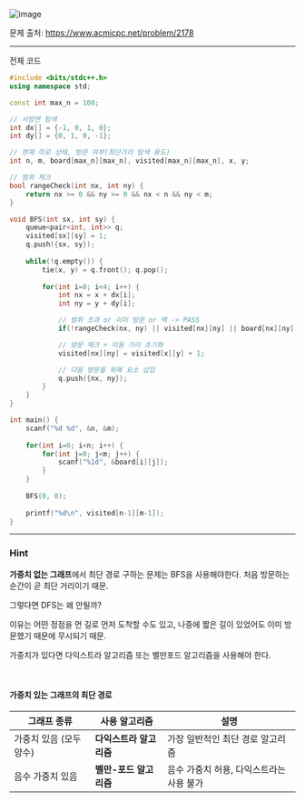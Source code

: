 ![image](https://github.com/user-attachments/assets/0643e740-5cbb-4388-a16f-0a0e521f7fb3)

문제 출처: https://www.acmicpc.net/problem/2178

---

전체 코드

```cpp
#include <bits/stdc++.h>
using namespace std;

const int max_n = 100; 

// 사방면 탐색
int dx[] = {-1, 0, 1, 0};
int dy[] = {0, 1, 0, -1};

// 현재 미로 상태, 방문 여부(최단거리 탐색 용도)
int n, m, board[max_n][max_n], visited[max_n][max_n], x, y;

// 범위 체크
bool rangeCheck(int nx, int ny) {
    return nx >= 0 && ny >= 0 && nx < n && ny < m;    
} 

void BFS(int sx, int sy) {
    queue<pair<int, int>> q;
    visited[sx][sy] = 1;
    q.push({sx, sy});
    
    while(!q.empty()) {
        tie(x, y) = q.front(); q.pop();
        
        for(int i=0; i<4; i++) {
            int nx = x + dx[i];
            int ny = y + dy[i];

            // 범위 초과 or 이미 방문 or 벽 -> PASS
            if(!rangeCheck(nx, ny) || visited[nx][ny] || board[nx][ny] == 0) continue;

            // 방문 체크 + 이동 거리 초기화
            visited[nx][ny] = visited[x][y] + 1;

            // 다음 방문을 위해 요소 삽입
            q.push({nx, ny});
        }
    }
}

int main() {
    scanf("%d %d", &n, &m);
    
    for(int i=0; i<n; i++) {
        for(int j=0; j<m; j++) {
            scanf("%1d", &board[i][j]);    
        }
    }
    
    BFS(0, 0);
    
    printf("%d\n", visited[n-1][m-1]);
}
```

---

### Hint

**가중치 없는 그래프**에서 최단 경로 구하는 문제는 BFS을 사용해야한다. 처음 방문하는 순간이 곧 최단 거리이기 때문.

그렇다면 DFS는 왜 안될까?

이유는 어떤 정점을 먼 길로 먼저 도착할 수도 있고, 나중에 짧은 길이 있었어도 이미 방문했기 때문에 무시되기 때문.

가중치가 있다면 다익스트라 알고리즘 또는 벨만포드 알고리즘을 사용해야 한다.

&nbsp;

#### 가중치 있는 그래프의 최단 경로
| 그래프 종류         | 사용 알고리즘        | 설명                      |
| -------------- | -------------- | ----------------------- |
| 가중치 있음 (모두 양수) | **다익스트라 알고리즘** | 가장 일반적인 최단 경로 알고리즘      |
| 음수 가중치 있음      | **벨만-포드 알고리즘** | 음수 가중치 허용, 다익스트라는 사용 불가 |

